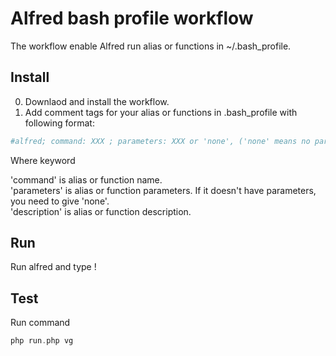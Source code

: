 # Alfred bash profile workflow


The workflow enable Alfred run alias or functions in ~/.bash_profile.

## Install

0. Downlaod and install the workflow.
0. Add comment tags for your alias or functions in .bash_profile with following format:

```bash
#alfred; command: XXX ; parameters: XXX or 'none', ('none' means no parameter); description: XXX
```
Where keyword

'command' is alias or function name.  
'parameters' is alias or function parameters. If it doesn't have parameters, you need to give 'none'.   
'description' is alias or function description.


## Run

Run alfred and type ! 


## Test

Run command 
```php
php run.php vg
```
